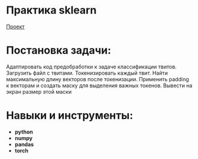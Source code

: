 
# Практика sklearn
[Проект](Яндекс.Практикум%20Предобработка%20твитов.ipynb)  
# Постановка задачи:    
Адаптировать код предобработки к задаче классификации твитов. Загрузить файл с твитами. Токенизировать каждый твит. Найти максимальную длину векторов после токенизации. Применить padding к векторам и создать маску для выделения важных токенов. Вывести на экран размер этой маски
# Навыки и инструменты:  
* **python**
* **numpy**
* **pandas**
* **torch** 
